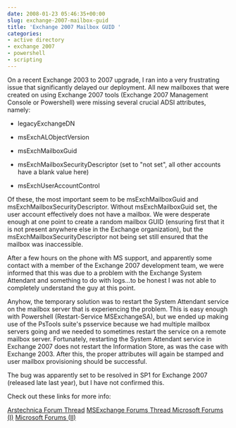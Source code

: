 ```yaml
---
date: 2008-01-23 05:46:35+00:00
slug: exchange-2007-mailbox-guid
title: 'Exchange 2007 Mailbox GUID '
categories:
- active directory
- exchange 2007
- powershell
- scripting
---
```


On a recent Exchange 2003 to 2007 upgrade, I ran into a very frustrating issue that significantly delayed our deployment. All new mailboxes that were created on using Exchange 2007 tools (Exchange 2007 Management Console or Powershell) were missing several crucial ADSI attributes, namely:



	
  * legacyExchangeDN

	
  * msExchALObjectVersion

	
  * msExchMailboxGuid

	
  * msExchMailboxSecurityDescriptor (set to "not set", all other accounts have a blank value here)

	
  * msExchUserAccountControl


<!-- more -->Of these, the most important seem to be msExchMailboxGuid and msExchMailboxSecurityDescriptor. Without msExchMailboxGuid set, the user account effectively does not have a mailbox. We were desperate enough at one point to create a random mailbox GUID (ensuring first that it is not present anywhere else in the Exchange organization), but the msExchMailboxSecurityDescriptor not being set still ensured that the mailbox was inaccessible.

After a few hours on the phone with MS support, and apparently some contact with a member of the Exchange 2007 development team, we were informed that this was due to a problem with the Exchange System Attendant and something to do with logs...to be honest I was not able to completely understand the guy at this point.

Anyhow, the temporary solution was to restart the System Attendant service on the mailbox server that is experiencing the problem. This is easy enough with Powershell (Restart-Service MSExchangeSA), but we ended up making use of the PsTools suite's psservice because we had multiple mailbox servers going and we needed to sometimes restart the service on a remote mailbox server. Fortunately, restarting the System Attendant service in Exchange 2007 does not restart the Information Store, as was the case with Exchange 2003. After this, the proper attributes will again be stamped and user mailbox provisioning should be successful.

The bug was apparently set to be resolved in SP1 for Exchange 2007 (released late last year), but I have not confirmed this.

Check out these links for more info:

[Arstechnica Forum Thread](http://episteme.arstechnica.com/eve/forums?a=tpc&s=50009562&f=12009443&m=362006418831&r=606003038831#606003038831)
[MSExchange Forums Thread
](http://forums.msexchange.org/m_1800455217/mpage_1/key_/tm.htm#1800455222)[Microsoft Forums (I)](http://forums.microsoft.com/TechNet/ShowPost.aspx?PostID=2020465&SiteID=17&pageid=0)
[Microsoft Forums (II)](http://forums.microsoft.com/technet/ShowPost.aspx?postid=2343802&siteid=17)
